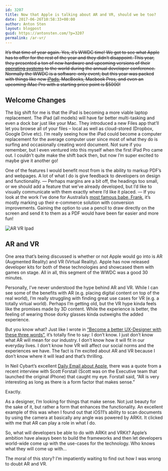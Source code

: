 ```yaml
---
id: 3207
title: Now that Apple is talking about AR and VR, should we be too?
date: 2017-06-26T10:58:33+00:00
author: Anton Sten
layout: blogpost
guid: https://antonsten.com/?p=3207
permalink: /ar-vr/
---
```

~~It’s that time of year again. Yes, it’s WWDC time! We got to see what Apple has to offer for the rest of the year and they didn’t disappoint. This year, they presented a ton of new hardware and upcoming versions of their <a href="https://www.apple.com/ios/ios-11-preview/" target="_blank">operating systems</a> to the world during the annual developer conference. Normally the WWDC is a software-only event, but this year was packed with things like new <a href="https://www.apple.com/ipad-pro/" target="_blank">iPads,</a> MacBooks, Macbook Pros, and even an upcoming iMac Pro with a starting price point is $5000!~~

## Welcome Changes

The big shift for me is that the iPad is becoming a more viable laptop replacement. The iPad (all models) will have far better multi-tasking and even a dock bar just like your Mac. They introduced a new Files app that’ll let you browse all of your files &#8211; local as well as cloud-stored (Dropbox, Google Drive etc). I’m really seeing how the iPad could become a computer replacement for the average computer user since most of what they do is surfing and occasionally creating word document. Not sure if you remember, but I even ventured into this myself when the first iPad Pro came out. I couldn’t quite make the shift back then, but now I’m super excited to maybe give it another go!

One of the features I would benefit most from is the ability to markup PDF’s and webpages. A lot of what I do is give feedback to developers on design and functionality. — Perhaps margins are a bit off, the headings too small, or we should add a feature that we’ve already developed, but I’d like to visually communicate with them exactly where I’d like it placed. — If you look at the work I’ve done for Australia’s <a href="https://antonsten.com/case/frank-body/" target="_blank">most famous babe, Frank</a>, it’s mostly marking up their e-commerce solution with conversion improvements. Gaining the option to use a pencil to draw directly on the screen and send it to them as a PDF would have been far easier and more fun!

![AR VR Ipad](../images/blog/Screen-Shot-2017-06-22-at-09.47.33-1024x669.png)

## AR and VR

One area that’s being discussed is whether or not Apple would go into is AR (Augmented Reality) and VR (Virtual Reality). Apple has now released developer kits for both of these technologies and showcased them with games on stage. All in all, this segment of the WWDC was a good 30 minutes.

Personally, I’ve never understood the hype behind AR and VR. While I can see some of the benefits with AR (e.g. placing digital content on top of the real world), I’m really struggling with finding great use cases for VR (e.g. a totally virtual world). Perhaps I’m getting old, but the VR hype kinda feels like the promises made by 3D content. While the experience is better, the feeling of wearing those dorky glasses kinda outweighs the added experience.

But you know what? Just like I wrote in <a href="https://antonsten.com/better-uxdesigner/" target="_blank">“Become a better UX-Designer with these three words”</a>, it’s totally fine to say: I don’t know. I just don’t know what AR will mean for our industry. I don’t know how it will fit in our everyday lives. I don’t know how VR will affect our social norms and the experiences we have. The fact is I’m excited about AR and VR because I don’t know where it will lead and that’s thrilling.

In Neil Cybart’s excellent <a href="https://www.aboveavalon.com/dailyupdates/" target="_blank">Daily Email about Apple</a>, there was a quote from a recent interview with Scott Forstall (Scott was on the Executive team that launched the original iPhone) that caught my eye. Forstall said, “AR is very interesting as long as there is a form factor that makes sense.”

Exactly.

As a designer, I’m looking for things that make sense. Not just beauty for the sake of it, but rather a form that enhances the functionality. An excellent example of this was when I found out that iOS11’s ability to scan documents by using the camera at basically any angle was powered by ARKit. It clicked with me that AR can play a role in what I do.

So, what will developers be able to do with ARKit and VRKit? Apple’s ambition have always been to build the frameworks and then let developers world-wide come up with the use-cases for the technology. Who knows what they will come up with…

The moral of this story? I’m impatiently waiting to find out how I was wrong to doubt AR and VR.
